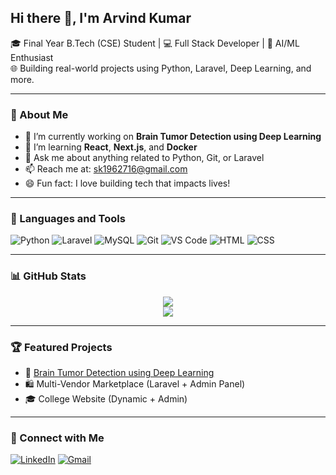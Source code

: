 ## Hi there 👋, I'm Arvind Kumar

🎓 Final Year B.Tech (CSE) Student | 💻 Full Stack Developer | 🤖 AI/ML Enthusiast  
🌐 Building real-world projects using Python, Laravel, Deep Learning, and more.

---

### 🚀 About Me
- 🔭 I’m currently working on **Brain Tumor Detection using Deep Learning**
- 🌱 I’m learning **React**, **Next.js**, and **Docker**
- 💬 Ask me about anything related to Python, Git, or Laravel
- 📫 Reach me at: sk1962716@gmail.com
- 😄 Fun fact: I love building tech that impacts lives!

---

### 🧰 Languages and Tools
![Python](https://img.shields.io/badge/-Python-3776AB?style=flat&logo=python&logoColor=white)
![Laravel](https://img.shields.io/badge/-Laravel-F55247?style=flat&logo=laravel&logoColor=white)
![MySQL](https://img.shields.io/badge/-MySQL-4479A1?style=flat&logo=mysql&logoColor=white)
![Git](https://img.shields.io/badge/-Git-F05032?style=flat&logo=git&logoColor=white)
![VS Code](https://img.shields.io/badge/-VSCode-007ACC?style=flat&logo=visual-studio-code&logoColor=white)
![HTML](https://img.shields.io/badge/-HTML5-E34F26?style=flat&logo=html5&logoColor=white)
![CSS](https://img.shields.io/badge/-CSS3-1572B6?style=flat&logo=css3&logoColor=white)

---

### 📊 GitHub Stats
<p align="center">
  <img src="https://github-readme-stats.vercel.app/api?username=arvindkumar8383&show_icons=true&theme=radical" />
  <br/>
  <img src="https://github-readme-streak-stats.herokuapp.com/?user=arvindkumar8383&theme=radical" />
</p>

---

### 🏆 Featured Projects
- 🧠 [Brain Tumor Detection using Deep Learning](https://github.com/arvindkumar8383/brain-tumor-detection)
- 🛍️ Multi-Vendor Marketplace (Laravel + Admin Panel)
- 🎓 College Website (Dynamic + Admin)

---

### 🔗 Connect with Me
[![LinkedIn](https://img.shields.io/badge/-LinkedIn-blue?style=flat&logo=linkedin&logoColor=white)](https://www.linkedin.com/in/arvindkumar8383)
[![Gmail](https://img.shields.io/badge/-Gmail-D14836?style=flat&logo=gmail&logoColor=white)](mailto:arvindkumar8383@gmail.com)

<!--
**arvindkumar8383/arvindkumar8383** is a ✨ _special_ ✨ repository because its `README.md` (this file) appears on your GitHub profile.

Here are some ideas to get you started:

- 🔭 I’m currently working on ...
- 🌱 I’m currently learning ...
- 👯 I’m looking to collaborate on ...
- 🤔 I’m looking for help with ...
- 💬 Ask me about ...
- 📫 How to reach me: ...
- 😄 Pronouns: ...
- ⚡ Fun fact: ...
-->
